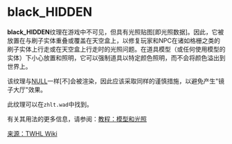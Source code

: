 # black_HIDDEN

**black_HIDDEN**纹理在游戏中不可见，但具有光照贴图[即光照数据]。因此，它被放置在与刷子实体重叠或覆盖在天空盒上，以修复玩家和NPC在诸如格栅之类的刷子实体上行走或在天空盒上行走时的光照问题。在道具模型（或任何使用模型的实体）下小心放置和照明，它可以强制道具以特定颜色照明，而不会将颜色溢出到世界上。

该纹理与[NULL](https://twhl.info/wiki/page/NULL)一样[不]会被渲染，因此应该采取同样的谨慎措施，以避免产生"镜子大厅"效果。

此纹理可以在`zhlt.wad`中找到。

有关其用法的更多信息，请参阅：[教程：模型和光照](https://twhl.info/wiki/page/Tutorial:_Models_and_lighting)

[来源：TWHL Wiki](https://twhl.info/wiki/page/black_HIDDEND)